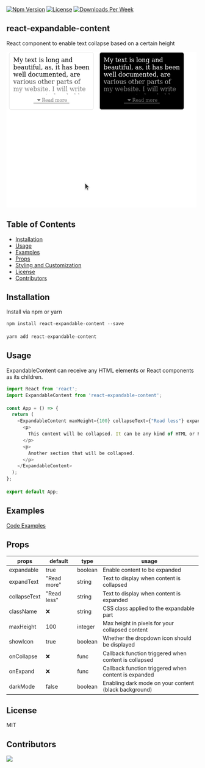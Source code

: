 [![Npm Version](https://img.shields.io/npm/v/react-expandable-content.svg?style=flat-square)](https://www.npmjs.com/package/react-expandable-content) [![License](https://img.shields.io/npm/l/react-expandable-content.svg?style=flat-square)](https://github.com/Logora/react-expandable-content/blob/master/LICENSE.md) [![Downloads Per Week](https://img.shields.io/npm/dw/react-expandable-content.svg?style=flat-square)](https://npmcharts.com/compare/react-expandable-content)

## react-expandable-content
React component to enable text collapse based on a certain height

![](example.gif)

## Table of Contents

- [Installation](#installation)
- [Usage](#usage)
- [Examples](#examples)
- [Props](#props)
- [Styling and Customization](#styling-and-customization)
- [License](#license)
- [Contributors](#contributors)

## Installation

Install via npm or yarn

```javascript
npm install react-expandable-content --save

yarn add react-expandable-content
```

## Usage

ExpandableContent can receive any HTML elements or React components as its children.

```javascript
import React from 'react';
import ExpandableContent from 'react-expandable-content';

const App = () => {
  return (
    <ExpandableContent maxHeight={100} collapseText={"Read less"} expandText={"Read more"}>
      <p>
        This content will be collapsed. It can be any kind of HTML or React components.
      </p>
      <p>
        Another section that will be collapsed.
      </p>
    </ExpandableContent>
  );
};

export default App;
```

## Examples

[Code Examples](https://github.com/Logora/react-expandable-content/blob/master/examples/default.js)

## Props

| **props** 	| **default**  	|  **type** 	| **usage** |
|---	|---	|---	|---  |
|  expandable	|  true 	| boolean 	| Enable content to be expanded    |
|  expandText 	|  "Read more" 	|  string 	|  Text to display when content is collapsed    |
|  collapseText 	|   "Read less"	|  string 	| Text to display when content is expanded    |
|  className 	|   :x:	|  string 	| CSS class applied to the expandable part |
|  maxHeight 	|   100	|  integer 	| Max height in pixels for your collapsed content  |
|  showIcon 	|   true	|  boolean 	| Whether the dropdown icon should be displayed    |
|  onCollapse 	|  :x: 	|  func 	| Callback function triggered when content is collapsed    |
|  onExpand 	|   :x:	|  func 	| Callback function triggered when content is expanded     |
|  darkMode 	|   false	|  boolean 	| Enabling dark mode on your content (black background)    |

## License

MIT

## Contributors

<a href="https://github.com/Logora/react-expandable-content/graphs/contributors">
  <img src="https://contrib.rocks/image?repo=Logora/react-expandable-content" />
</a>
